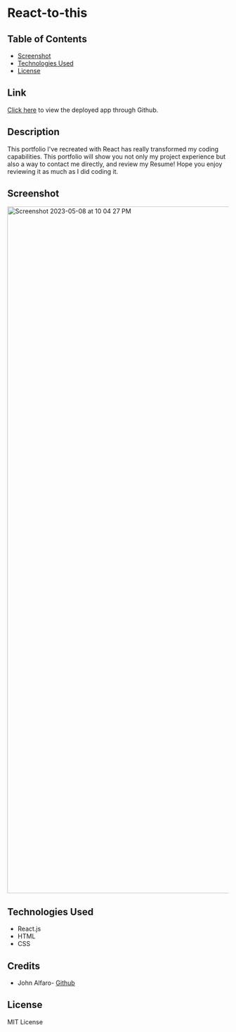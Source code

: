 # React-to-this

## Table of Contents

* [Screenshot](#screenshot)
* [Technologies Used](#technologies-used)
* [License](#license)

## Link  

[Click here](https://jdalfaro4.github.io/React-to-this/) to view the deployed app through Github.   

## Description  

This portfolio I've recreated with React has really transformed my coding capabilities. This portfolio will show you not only my project experience but also a way to contact me directly, and review my Resume! Hope you enjoy reviewing it as much as I did coding it.

## Screenshot  

<img width="1561" alt="Screenshot 2023-05-08 at 10 04 27 PM" src="https://user-images.githubusercontent.com/118412985/236983509-050e3a6e-7be3-438c-999b-b7c099341afd.png">


## Technologies Used    

* React.js
* HTML
* CSS


## Credits

* John Alfaro- [Github](https://github.com/jdalfaro4) 

## License

MIT License